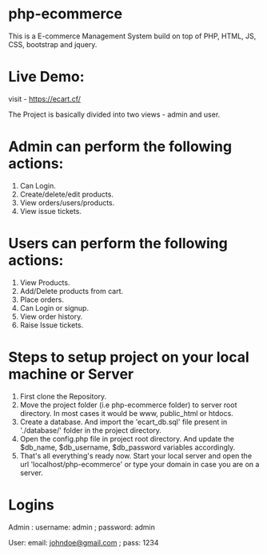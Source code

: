 # php-ecommerce
This is a E-commerce Management System build on top of PHP, HTML, JS, CSS, bootstrap and jquery.

# Live Demo:
visit - https://ecart.cf/

The Project is basically divided into two views - admin and user.

# Admin can perform the following actions:
1. Can Login.
2. Create/delete/edit products.
3. View orders/users/products.
4. View issue tickets.

# Users can perform the following actions:
1. View Products.
2. Add/Delete products from cart.
3. Place orders.
4. Can Login or signup.
5. View order history.
6. Raise Issue tickets.

# Steps to setup project on your local machine or Server
1. First clone the Repository.
2. Move the project folder (i.e php-ecommerce folder) to server root directory. In most cases it would be www, public_html or htdocs.
3. Create a database. And import the 'ecart_db.sql' file present in './database/' folder in the project directory.
4. Open the config.php file in project root directory. And update the $db_name, $db_username, $db_password variables accordingly.
5. That's all everything's ready now. Start your local server and open the url 'localhost/php-ecommerce' or type your domain in case you are on a server.

# Logins
Admin :
username: admin  ;   password: admin

User:
email: johndoe@gmail.com   ;   pass: 1234
